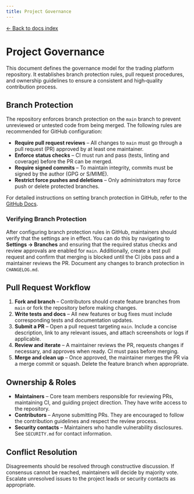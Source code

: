 ```yaml
---
title: Project Governance
---
```


[← Back to docs index](./_index.md)

# Project Governance

This document defines the governance model for the trading platform
repository.  It establishes branch protection rules, pull request
procedures, and ownership guidelines to ensure a consistent and
high‑quality contribution process.

## Branch Protection

The repository enforces branch protection on the `main` branch to
prevent unreviewed or untested code from being merged.  The following
rules are recommended for GitHub configuration:

* **Require pull request reviews** – All changes to `main` must
  go through a pull request (PR) approved by at least one maintainer.
* **Enforce status checks** – CI must run and pass (tests, linting and
  coverage) before the PR can be merged.
* **Require signed commits** – To maintain integrity, commits must be
  signed by the author (GPG or S/MIME).
* **Restrict force pushes and deletions** – Only administrators may
  force push or delete protected branches.

For detailed instructions on setting branch protection in GitHub, refer
to the [GitHub Docs](https://docs.github.com/en/repositories/configuring-branches-and-merges-in-your-repository/configuring-branch-protection-rules).

### Verifying Branch Protection

After configuring branch protection rules in GitHub, maintainers should
verify that the settings are in effect.  You can do this by navigating
to **Settings → Branches** and ensuring that the required status
checks and review approvals are enabled for `main`.  Additionally,
create a test pull request and confirm that merging is blocked until
the CI jobs pass and a maintainer reviews the PR.  Document any
changes to branch protection in `CHANGELOG.md`.

## Pull Request Workflow

1. **Fork and branch** – Contributors should create feature branches
   from `main` or fork the repository before making changes.
2. **Write tests and docs** – All new features or bug fixes must
   include corresponding tests and documentation updates.
3. **Submit a PR** – Open a pull request targeting `main`.  Include a
   concise description, link to any relevant issues, and attach
   screenshots or logs if applicable.
4. **Review and iterate** – A maintainer reviews the PR, requests
   changes if necessary, and approves when ready.  CI must pass before
   merging.
5. **Merge and clean up** – Once approved, the maintainer merges the
   PR via a merge commit or squash.  Delete the feature branch when
   appropriate.

## Ownership & Roles

* **Maintainers** – Core team members responsible for reviewing PRs,
  maintaining CI, and guiding project direction.  They have write
  access to the repository.
* **Contributors** – Anyone submitting PRs.  They are encouraged to
  follow the contribution guidelines and respect the review process.
* **Security contacts** – Maintainers who handle vulnerability
  disclosures.  See `SECURITY.md` for contact information.

## Conflict Resolution

Disagreements should be resolved through constructive discussion.
If consensus cannot be reached, maintainers will decide by majority
vote.  Escalate unresolved issues to the project leads or
security contacts as appropriate.